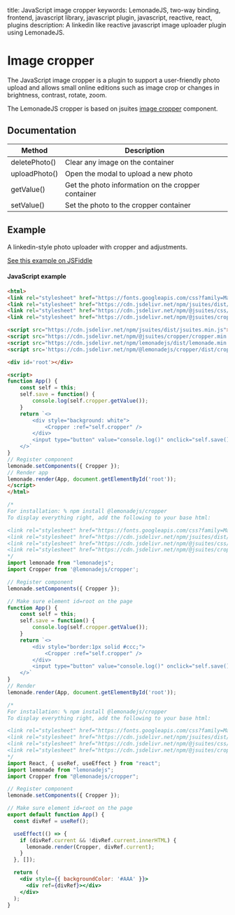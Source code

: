 title: JavaScript image cropper
keywords: LemonadeJS, two-way binding, frontend, javascript library, javascript plugin, javascript, reactive, react, plugins
description: A linkedin like reactive javascript image uploader plugin using LemonadeJS.

Image cropper
=============

The JavaScript image cropper is a plugin to support a user-friendly photo upload and allows small online editions such as image crop or changes in brightness, contrast, rotate, zoom.  
  
The LemonadeJS cropper is based on jsuites [image cropper](https://jsuites.net/v4/image-cropper) component.  
  

Documentation
-------------

| Method | Description |
| --- | --- |
| deletePhoto() | Clear any image on the container |
| uploadPhoto() | Open the modal to upload a new photo |
| getValue() | Get the photo information on the cropper container |
| setValue() | Set the photo to the cropper container |

Example
-------

A linkedin-style photo uploader with cropper and adjustments.  

[See this example on JSFiddle](https://codesandbox.io/s/javascript-image-cropper-v1dslm)  

#### JavaScript example

```html
<html>
<link rel="stylesheet" href="https://fonts.googleapis.com/css?family=Material+Icons" />
<link rel="stylesheet" href="https://cdn.jsdelivr.net/npm/jsuites/dist/jsuites.min.css" type="text/css" />
<link rel="stylesheet" href="https://cdn.jsdelivr.net/npm/@jsuites/css/dist/style.min.css" type="text/css" />
<link rel="stylesheet" href="https://cdn.jsdelivr.net/npm/@jsuites/cropper/cropper.min.css" type="text/css" />

<script src="https://cdn.jsdelivr.net/npm/jsuites/dist/jsuites.min.js"></script>
<script src="https://cdn.jsdelivr.net/npm/@jsuites/cropper/cropper.min.js"></script>
<script src="https://cdn.jsdelivr.net/npm/lemonadejs/dist/lemonade.min.js"></script>
<script src='https://cdn.jsdelivr.net/npm/@lemonadejs/cropper/dist/cropper.min.js'></script>

<div id='root'></div>

<script>
function App() {
    const self = this;
    self.save = function() {
        console.log(self.cropper.getValue());
    }
    return `<>
        <div style="background: white">
            <Cropper :ref="self.cropper" />
        </div>
        <input type="button" value="console.log()" onclick="self.save()" />
    </>`
}
// Register component
lemonade.setComponents({ Cropper });
// Render app
lemonade.render(App, document.getElementById('root'));
</script>
</html>
```
```javascript
/*
For installation: % npm install @lemonadejs/cropper
To display everything right, add the following to your base html:

<link rel="stylesheet" href="https://fonts.googleapis.com/css?family=Material+Icons" />
<link rel="stylesheet" href="https://cdn.jsdelivr.net/npm/jsuites/dist/jsuites.min.css" type="text/css" />
<link rel="stylesheet" href="https://cdn.jsdelivr.net/npm/@jsuites/css/dist/style.min.css" type="text/css" />
<link rel="stylesheet" href="https://cdn.jsdelivr.net/npm/@jsuites/cropper/cropper.min.css" type="text/css" />
*/
import lemonade from "lemonadejs";
import Cropper from '@lemonadejs/cropper';

// Register component
lemonade.setComponents({ Cropper });

// Make sure element id=root on the page
function App() {
    const self = this;
    self.save = function() {
        console.log(self.cropper.getValue());
    }
    return `<>
        <div style="border:1px solid #ccc;">
            <Cropper :ref="self.cropper" />
        </div>
        <input type="button" value="console.log()" onclick="self.save()" />
    </>`
}
// Render
lemonade.render(App, document.getElementById('root'));
```
```jsx
/*
For installation: % npm install @lemonadejs/cropper
To display everything right, add the following to your base html:

<link rel="stylesheet" href="https://fonts.googleapis.com/css?family=Material+Icons" />
<link rel="stylesheet" href="https://cdn.jsdelivr.net/npm/jsuites/dist/jsuites.min.css" type="text/css" />
<link rel="stylesheet" href="https://cdn.jsdelivr.net/npm/@jsuites/css/dist/style.min.css" type="text/css" />
<link rel="stylesheet" href="https://cdn.jsdelivr.net/npm/@jsuites/cropper/cropper.min.css" type="text/css" />
*/
import React, { useRef, useEffect } from "react";
import lemonade from "lemonadejs";
import Cropper from "@lemonadejs/cropper";

// Register component
lemonade.setComponents({ Cropper });

// Make sure element id=root on the page
export default function App() {
  const divRef = useRef();

  useEffect(() => {
    if (divRef.current && !divRef.current.innerHTML) {
      lemonade.render(Cropper, divRef.current);
    }
  }, []);

  return (
    <div style={{ backgroundColor: '#AAA' }}>
      <div ref={divRef}></div>
    </div>
  );
}
```